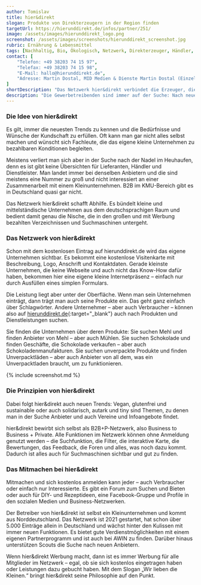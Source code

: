 ```yaml
---
author: Tomislav
title: hier&direkt
slogan: Produkte von Direkterzeugern in der Region finden
targetUrl: https://hierunddirekt.de/infos/partner/251/
image: /assets/images/hierunddirekt_logo.png
screenshot: /assets/images/screenshots/hierunddirekt_screenshot.jpg
rubric: Ernährung & Lebensmittel
tags: [Nachhaltig, Bio, Ökologisch, Netzwerk, Direkterzeuger, Händler, Hofladen, Bauernhof]
contact: [
    "Telefon: +49 38203 74 15 97",
    "Telefax: +49 38203 74 15 98",
    "E-Mail: hallo@hierunddirekt.de",
    "Adresse: Martin Dostal, MID Medien & Dienste Martin Dostal (Einzelunternehmer), Schwaaner   Chaussee 14, 18209 Hohenfelde"
]
shortDescription: "Das Netzwerk hier&direkt verbindet die Erzeuger, die Händler sowie die Hofläden und hilft auch den Verbrauchern, die entsprechenden Produzenten in der Region zu finden."
description: "Die Gewerbetreibenden sind immer auf der Suche: Nach neuen Vertriebswegen und Abnehmern, nach günstigeren Rohstoffen, moderneren Betriebsmitteln oder spezifischen Dienstleistungen. Nicht nur günstig und gewinnbringend soll es sein – auch umweltfreundlich, nachhaltig und fair."
---
```


### Die Idee von hier&direkt

Es gilt, immer die neuesten Trends zu kennen und die Bedürfnisse und Wünsche der Kundschaft zu erfüllen. Oft kann man gar nicht alles selbst machen und wünscht sich Fachleute, die das eigene kleine Unternehmen zu bezahlbaren Konditionen begleiten.

Meistens verliert man sich aber in der Suche nach der Nadel im Heuhaufen, denn es ist gibt keine Übersichten für Lieferanten, Händler und Dienstleister. Man landet immer bei denselben Anbietern und die sind meistens eine Nummer zu groß und nicht interessiert an einer Zusammenarbeit mit einem Kleinunternehmen. B2B im KMU-Bereich gibt es in Deutschland quasi gar nicht.

Das Netzwerk hier&direkt schafft Abhilfe. Es bündelt kleine und mittelständische Unternehmen aus dem deutschsprachigen Raum und bedient damit genau die Nische, die in den großen und mit Werbung bezahlten Verzeichnissen und Suchmaschinen untergeht.

### Das Netzwerk von hier&direkt

Schon mit dem kostenlosen Eintrag auf hierunddirekt.de wird das eigene Unternehmen sichtbar. Es bekommt eine kostenlose Visitenkarte mit Beschreibung, Logo, Anschrift und Kontaktdaten. Gerade kleinste Unternehmen, die keine Webseite und auch nicht das Know-How dafür haben, bekommen hier eine eigene kleine Internetpräsenz – einfach nur durch Ausfüllen eines simplen Formulars.

Die Leistung liegt aber unter der Oberfläche. Wenn man sein Unternehmen einträgt, dann trägt man auch seine Produkte ein. Das geht ganz einfach über Schlagwörter. Andere Unternehmer – aber auch Verbraucher – können also auf [hierunddirekt.de](https://hierunddirekt.de/vorteile/){:target="_blank"} auch nach Produkten und Dienstleistungen suchen. 

Sie finden die Unternehmen über deren Produkte: Sie suchen Mehl und finden Anbieter von Mehl – aber auch Mühlen. Sie suchen Schokolade und finden Geschäfte, die Schokolade verkaufen – aber auch Schokoladenmanufakturen. Sie suchen unverpackte Produkte und finden Unverpacktläden – aber auch Anbieter von all dem, was ein Unverpacktladen braucht, um zu funktionieren.

{% include screenshot.md %}

### Die Prinzipien von hier&direkt

Dabei folgt hier&direkt auch neuen Trends: Vegan, glutenfrei und sustainable oder auch solidarisch, autark und tiny sind Themen, zu denen man in der Suche Anbieter und auch Vereine und Infoangebote findet.

hier&direkt bewirbt sich selbst als B2B+P-Netzwerk, also Business to Business + Private. Alle Funktionen im Netzwerk können ohne Anmeldung genutzt werden – die Suchfunktion, die Filter, die interaktive Karte, die Bewertungen, das Feedback, die Foren und alles, was noch dazu kommt. Dadurch ist alles auch für Suchmaschinen sichtbar und gut zu finden.

### Das Mitmachen bei hier&direkt

Mitmachen und sich kostenlos anmelden kann jeder – auch Verbraucher oder einfach nur Interessierte. Es gibt ein Forum zum Suchen und Bieten oder auch für DIY- und Rezeptideen, eine Facebook-Gruppe und Profile in den sozialen Medien und Business-Netzwerken.

Der Betreiber von hier&direkt ist selbst ein Kleinunternehmen und kommt aus Norddeutschland. Das Netzwerk ist 2021 gestartet, hat schon über 5.000 Einträge allein in Deutschland und wächst hinter den Kulissen mit immer neuen Funktionen. Es bietet gute Verdienstmöglichkeiten mit einem eigenen Partnerprogramm und ist auch bei AWIN zu finden. Darüber hinaus unterstützen Scouts die Suche nach neuen Anbietern.

Wenn hier&direkt Werbung macht, dann ist es immer Werbung für alle Mitglieder im Netzwerk – egal, ob sie sich kostenlos eingetragen haben oder Leistungen dazu gebucht haben. Mit dem Slogan „Wir lieben die Kleinen.“ bringt hier&direkt seine Philosophie auf den Punkt.